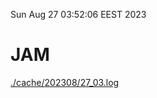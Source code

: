 Sun Aug 27 03:52:06 EEST 2023
# JAM
<a href='./cache/202308/27_03.log'>./cache/202308/27_03.log</a>
